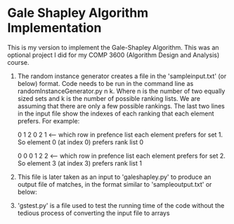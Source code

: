 # Gale Shapley Algorithm Implementation


This is my version to implement the Gale-Shapley Algorithm. This was an optional project I did for my COMP 3600 (Algorithm Design and Analysis) course.

1. The random instance generator creates a file in the 'sampleinput.txt' (or below) format. Code needs to be run in the command line as randomInstanceGenerator.py n k. Where n is the number of two equally sized sets and k is the number of possible ranking lists. We are assuming that there are only a few possible rankings. The last two lines in the input file show the indexes of each ranking that each element prefers. For example:     
         
      0 1 2 0 2 1 <-- which row in prefence list each element prefers for set 1. So element 0 (at index 0) prefers rank list 0 
      
      0 0 0 1 2 2 <-- which row in prefence list each element prefers for set 2. So element 3 (at index 3) prefers rank list 1 
      
3. This file is later taken as an input to 'galeshapley.py' to produce an output file of matches, in the format similar to 'sampleoutput.txt' or below: 
     
5. 'gstest.py' is a file used to test the running time of the code without the tedious process of converting the input file to arrays

